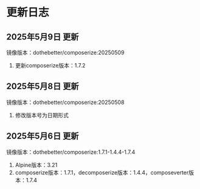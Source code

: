 # 更新日志

## 2025年5月9日 更新
镜像版本：dothebetter/composerize:20250509
1. 更新composerize版本：1.7.2

## 2025年5月8日 更新
镜像版本：dothebetter/composerize:20250508
1. 修改版本号为日期形式

## 2025年5月6日 更新
镜像版本：dothebetter/composerize:1.7.1-1.4.4-1.7.4
1. Alpine版本：3.21
2. composerize版本：1.7.1，decomposerize版本：1.4.4，composeverter版本：1.7.4
